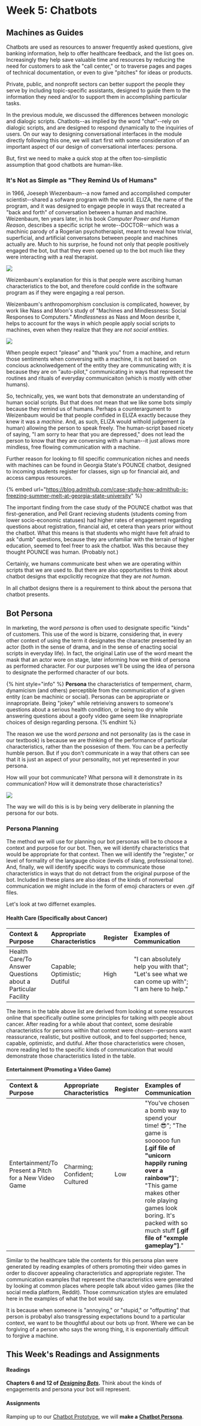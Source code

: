 # Week 5: Chatbots

## Machines as Guides

Chatbots are used as resources to answer frequently asked questions, give banking information, help to offer healthcare feedback, and the list goes on. Increasingly they help save valuable time and resources by reducing the need for customers to ask the "call center," or to traverse pages and pages of technical documentation, or even to give "pitches" for ideas or products. 

Private, public, and nonprofit sectors can better support the people they serve by including topic-specific assistants, designed to guide them to the information they need and/or to support them in accomplishing particular tasks. 

In the previous module, we discussed the differences between monologic and dialogic scripts. Chatbots--as implied by the word "chat"--rely on dialogic scripts, and are designed to respond dynamically to the inquiries of users. On our way to designing conversational interfaces in the module directly following this one, we will start first with some consideration of an important aspect of our design of conversational interfaces: persona. 

But, first we need to make a quick stop at the often too-simplistic assumption that good chatbots are human-like. 



### It's Not as Simple as "They Remind Us of Humans" 

in 1966, Joeseph Wiezenbaum--a now famed and accomplished computer scientist--shared a sofware program with the world. ELIZA, the name of the program, and it was designed to engage people in ways that recreated a "back and forth" of conversation between a human and machine. Weizenbaum, ten years later, in his book _Computer Power and Human Reason_, describes a specific script he wrote--DOCTOR--which was a machinic parody of a Rogerian psychotherapist, meant to reveal how trivial, superficial, and artificial conversatons between people and machines actually are. Much to his surprise, he found not only that people positively engaged the bot, but that they even opened up to the bot much like they were interacting with a real therapist. 

![](../../../.gitbook/assets/eliza_conversation.jpg)

Weizenbaum's explanation for this is that people were ascribing human characteristics to the bot, and therefore could confide in the software program as if they were engaging a real person. 

Weizenbaum's anthropomorphism conclusion is complicated, however, by work like Nass and Moon's study of "Machines and Mindlessness: Social Responses to Computers." _Mindlessness_ as Nass and Moon desribe it, helps to account for the ways in which people  apply social scripts to machines, even when they realize that they are _not social entities_. 

![](../../../.gitbook/assets/dec_vt100_terminal.jpg)

When people expect "please" and "thank you" from a machine, and return those sentiments when conversing with a machine, it is not based on concious acknolwedgement of the entity they are communicating with; it is because they are on "auto-pilot," communicating in ways that represent the routines and rituals of everyday communicaiton \(which is mostly with other humans\).

So, technically, yes, we want bots that demonstrate an understanding of human social scripts. But that does not mean that we like some bots simply because they remind us of humans. Perhaps a counterargument to Weizenbaum would be that people confided in ELIZA exactly because they knew it was a _machine_. And, as such, ELIZA would withold judgement \(a human\) allowing the person to speak freely. The human-script based nicety of saying, "I am sorry to hear that you are depressed," does not lead the person to know that they are conversing with a human--it just allows more mindless, free flowing communication with a machine. 

Further reason for looking to fill specific communication niches and needs with machines can be found in Georgia State's POUNCE chatbot, designed to incoming students register for classes, sign up for financial aid, and access campus resources. 

{% embed url="https://blog.admithub.com/case-study-how-admithub-is-freezing-summer-melt-at-georgia-state-university" %}

The important finding from the case study of the POUNCE chatbot was that first-generation, and Pell Grant recieving students \(students coming from lower socio-economic statuses\) had higher rates of engagement regarding questions about registration, financial aid, et cetera than years prior without the chatbot. What this means is that students who might have felt afraid to ask "dumb" questions, because they are unfamiliar with the terrain of higher education, seemed to feel freer to ask the chatbot. Was this because they thought POUNCE was human. \(Probably not.\) 

Certainly, we humans communicate best when we are operating within scripts that we are used to. But there are also opportunities to think about chatbot designs that expclicitly recognize that they are _not human_. 

In all chatbot designs there is a requirement to think about the persona that chatbot presents. 



## Bot Persona 

In marketing, the word _persona_ is often used to designate specific "kinds" of customers. This use of the word is bizarre, considering that, in every other context of using the term it designates the character presented by an actor \(both in the sense of drama, and in the sense of enacting social scripts in everyday life\). In fact, the original Latin use of the word meant the mask that an actor wore on stage, later informing how we think of persona as performed character. For our purposes we'll be using the idea of persona to designate the performed character of our bots.  

{% hint style="info" %}
**Persona** the characteristics of temperment, charm, dynamicism \(and others\) perceptible from the communication of a given entity \(can be machinic or social\). Personas can be appropriate or innapropriate. Being "jokey" while retrieiving answers  to someone's questions about a serious health condition, or being too dry while answering questions about a goofy video game seem like innapropriate choices of design regarding persona. 
{% endhint %}

The reason we use the word _persona_ and not personality \(as is the case in our textbook\) is because we are thinking of the performance of particular characteristics, rather than the possesion of them. You can be a perfectly humble person. But if you don't communicate in a way that others can see that it is just an aspect of your personality, not yet represented in your persona. 

How will your bot communicate? What persona will it demonstrate in its communication? How will it demonstrate those characteristics? 

![](../../../.gitbook/assets/wordcloud.png)

The way we will do this is is by being very deliberate in planning the persona for our bots. 





### Persona Planning

The method we will use for planning our bot personas will be to choose a context and purpose for our bot. Then, we will identify characteristics that would be appropriate for that context. Then we will identify the "register," or level of formality of the langauge choice \(levels of slang, professional tone\). And, finally, we will identify specific ways to communicate those characteristics in ways that do not detract from the original purpose of the bot. Included in these plans are also ideas of the kinds of nonverbal communication we might include in the form of emoji characters or even .gif files. 

Let's look at two differnet examples. 





#### Health Care \(Specifically about Cancer\) 

| Context & Purpose | Appropriate Characteristics | Register | Examples of Communication |
| :--- | :--- | :--- | :--- |
| Health Care/To Answer Questions about a Particular Facility | Capable; Optimistic;  Dutiful | High | "I can absolutely help you with that"; "Let's see what we can come up with"; "I am here to help."  |

The items in the table above list are derived from looking at some resources online that specifically outline some principles for talking with people about cancer. After reading for a while about that context, some desirable characteristics for persons within that context were chosen--persons want reassurance, realistic, but positive outlook, and to feel supported; hence, capable, optimistic, and dutiful. After those characteristics were chosen, more reading led to the specific kinds of communication that would demonstrate those characteristics listed in the table. 





#### Entertainment \(Promoting a Video Game\) 

| Context & Purpose | Appropriate Characteristics | Register | Examples of Communication |
| :--- | :--- | :--- | :--- |
| Entertainment/To Present a Pitch for a New Video Game | Charming; Confident;  Cultured | Low | "You've chosen a bomb way to spend your time! 😎"; "The game is soooooo fun **\[.gif file of "unicorn happily runing over a rainbow"\]**"; "This game makes other role playing games look boring. It's packed with so much stuff **\[.gif file of "exmple gameplay"\]**."  |

Similar to the healthcare table the contents for this persona plan were generated by reading examples of others promoting their video games in order to discover appealing characteristics and appropriate register. The communication examples that represent the characteristics were generated by looking at common places where people talk about video games \(like the social media platform, Reddit\). Those communication styles are emulated here in the examples of what the bot would say.  

It is because when someone is "annoying," or "stupid," or "offputting" that person is probabyl also transgressing expectations bound to a particular context, we want to be thoughtful about our bots up front. Where we can be forgiving of a person who says the wrong thing, it is exponentially difficult to forgive a machine. 



## This Week's Readings and Assignments

#### Readings

**Chapters 6 and 12 of** [_**Designing Bots**_](file:///autocomm/~/edit/drafts/-LO_Kxqem2Og_1VNlU53/syllabus/syllabus-1/course-text)**.** Think about the kinds of engagements and persona your bot will represent. 



#### Assignments

Ramping up to our [Chatbot Prototype](../week-6/chatbot-prototype.md), we will **make a** [**Chatbot Persona**](chatbot-persona.md). 

